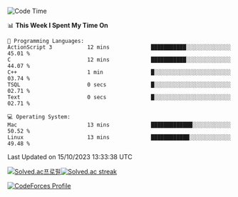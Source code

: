
<!--START_SECTION:waka-->
![Code Time](http://img.shields.io/badge/Code%20Time-3%2C031%20hrs%2014%20mins-blue)

📊 **This Week I Spent My Time On** 

```text
💬 Programming Languages: 
ActionScript 3           12 mins             ███████████░░░░░░░░░░░░░░   45.01 % 
C                        12 mins             ███████████░░░░░░░░░░░░░░   44.07 % 
C++                      1 min               █░░░░░░░░░░░░░░░░░░░░░░░░   03.74 % 
TSQL                     0 secs              █░░░░░░░░░░░░░░░░░░░░░░░░   02.71 % 
Text                     0 secs              █░░░░░░░░░░░░░░░░░░░░░░░░   02.71 % 

💻 Operating System: 
Mac                      13 mins             █████████████░░░░░░░░░░░░   50.52 % 
Linux                    13 mins             ████████████░░░░░░░░░░░░░   49.48 % 
```


 Last Updated on 15/10/2023 13:33:38 UTC
<!--END_SECTION:waka-->


[![Solved.ac프로필](http://mazassumnida.wtf/api/generate_badge?boj=hckim96)](https://solved.ac/hckim96)[![Solved.ac streak](http://mazandi.herokuapp.com/api?handle=hckim96&theme=dark)](https://solved.ac/hckim96)


[![CodeForces Profile](https://cf.leed.at?id=hckim96)](https://codeforces.com/profile/hckim96)

